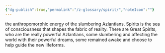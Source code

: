 ```yaml
---
{"dg-publish":true,"permalink":"/z-glossary/spirit/","noteIcon":""}
---
```



the anthropomorphic energy of the slumbering Azlantians. Spirits is the sea of consciousness that shapes the fabric of reality. There are Great Spirits, who are the really powerful Azlantians, some slumbering and affecting the world with their powerful dreams, some remained awake and choose to help guide the new lifeforms.



